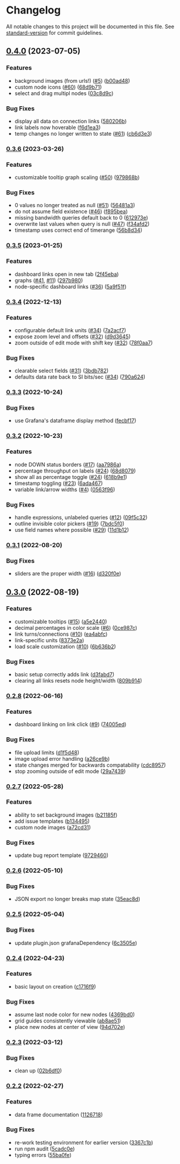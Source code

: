 # Changelog

All notable changes to this project will be documented in this file. See [standard-version](https://github.com/conventional-changelog/standard-version) for commit guidelines.

## [0.4.0](https://github.com/knightss27/grafana-network-weathermap/compare/v0.3.6...v0.4.0) (2023-07-05)


### Features

* background images (from urls!) ([#5](https://github.com/knightss27/grafana-network-weathermap/issues/5)) ([b00ad48](https://github.com/knightss27/grafana-network-weathermap/commit/b00ad48dd91911bc7a990212eb428bf5ebbb92c2))
* custom node icons ([#60](https://github.com/knightss27/grafana-network-weathermap/issues/60)) ([68d9b71](https://github.com/knightss27/grafana-network-weathermap/commit/68d9b717f2090ba632219ee8a0e9e6e3ef5a7f72))
* select and drag multipl nodes ([03c8d9c](https://github.com/knightss27/grafana-network-weathermap/commit/03c8d9c368d83fe136d2aaa7e10b1a4d71cd80f9))


### Bug Fixes

* display all data on connection links ([580206b](https://github.com/knightss27/grafana-network-weathermap/commit/580206b408260b3bee17a3e53054a96388c02d3c))
* link labels now hoverable ([f6d1ea3](https://github.com/knightss27/grafana-network-weathermap/commit/f6d1ea3550ebca76c40650361bc3ecdbf9033f5f))
* temp changes no longer written to state ([#61](https://github.com/knightss27/grafana-network-weathermap/issues/61)) ([cb6d3e3](https://github.com/knightss27/grafana-network-weathermap/commit/cb6d3e32876175ed32ea6c6ac934252d65f01e74))

### [0.3.6](https://github.com/knightss27/grafana-network-weathermap/compare/v0.3.5...v0.3.6) (2023-03-26)

### Features

- customizable tooltip graph scaling ([#50](https://github.com/knightss27/grafana-network-weathermap/issues/50)) ([979868b](https://github.com/knightss27/grafana-network-weathermap/commit/979868b3d6b265c518a855d042ba50350d083962))

### Bug Fixes

- 0 values no longer treated as null ([#51](https://github.com/knightss27/grafana-network-weathermap/issues/51)) ([56481a3](https://github.com/knightss27/grafana-network-weathermap/commit/56481a38a1441dd749e7ee9ab8f26b5fd0f1cf38))
- do not assume field existence ([#46](https://github.com/knightss27/grafana-network-weathermap/issues/46)) ([f895bea](https://github.com/knightss27/grafana-network-weathermap/commit/f895bea898e859348130959b59bc2bec6a82eaf6))
- missing bandwidth queries default back to 0 ([612973e](https://github.com/knightss27/grafana-network-weathermap/commit/612973e5341dfdd9540a809f633ffcaf8732d844))
- overwrite last values when query is null ([#47](https://github.com/knightss27/grafana-network-weathermap/issues/47)) ([f34afd2](https://github.com/knightss27/grafana-network-weathermap/commit/f34afd2e641b081265565712d0fb10eab461670e))
- timestamp uses correct end of timerange ([56b8d34](https://github.com/knightss27/grafana-network-weathermap/commit/56b8d34f3fec5015733c84ba0f767b3c38fced39))

### [0.3.5](https://github.com/knightss27/grafana-network-weathermap/compare/v0.3.4...v0.3.5) (2023-01-25)

### Features

- dashboard links open in new tab ([2f45eba](https://github.com/knightss27/grafana-network-weathermap/commit/2f45eba0744a724412a77a1dea30add4ea9a124a))
- graphs ([#41](https://github.com/knightss27/grafana-network-weathermap/issues/41), [#11](https://github.com/knightss27/grafana-network-weathermap/issues/11)) ([297b980](https://github.com/knightss27/grafana-network-weathermap/commit/297b98084d0dc04ab9b87030cba0bdf240400271))
- node-specific dashboard links ([#36](https://github.com/knightss27/grafana-network-weathermap/issues/36)) ([5a9f51f](https://github.com/knightss27/grafana-network-weathermap/commit/5a9f51fad90d3f2a5431bb4de8a45f378de1d77b))

### [0.3.4](https://github.com/knightss27/grafana-network-weathermap/compare/v0.3.3...v0.3.4) (2022-12-13)

### Features

- configurable default link units ([#34](https://github.com/knightss27/grafana-network-weathermap/issues/34)) ([7a2acf7](https://github.com/knightss27/grafana-network-weathermap/commit/7a2acf7a635fd4df659f79f92599732cc8442342))
- expose zoom level and offsets ([#32](https://github.com/knightss27/grafana-network-weathermap/issues/32)) ([d9d3645](https://github.com/knightss27/grafana-network-weathermap/commit/d9d36450bb1c11031fd6ce6f3189b75fbd19a120))
- zoom outside of edit mode with shift key ([#32](https://github.com/knightss27/grafana-network-weathermap/issues/32)) ([78f0aa7](https://github.com/knightss27/grafana-network-weathermap/commit/78f0aa76aea072362dfcf9b1fed9ee2c426c89ca))

### Bug Fixes

- clearable select fields ([#31](https://github.com/knightss27/grafana-network-weathermap/issues/31)) ([3bdb782](https://github.com/knightss27/grafana-network-weathermap/commit/3bdb7823b061ea783a9b895d0b3fe09011e8d5f7))
- defaults data rate back to SI bits/sec ([#34](https://github.com/knightss27/grafana-network-weathermap/issues/34)) ([790a624](https://github.com/knightss27/grafana-network-weathermap/commit/790a62421dc8d34823f7e974fbfc46bb28df65f1))

### [0.3.3](https://github.com/knightss27/grafana-network-weathermap/compare/v0.3.2...v0.3.3) (2022-10-24)

### Bug Fixes

- use Grafana's dataframe display method ([fecbf17](https://github.com/knightss27/grafana-network-weathermap/commit/fecbf174ab36a49ec4234f60cbe99284f5bb6843))

### [0.3.2](https://github.com/knightss27/grafana-network-weathermap/compare/v0.3.1...v0.3.2) (2022-10-23)

### Features

- node DOWN status borders ([#17](https://github.com/knightss27/grafana-network-weathermap/issues/17)) ([aa7986a](https://github.com/knightss27/grafana-network-weathermap/commit/aa7986a50812441e43151e0416a9c9fa0cbaaa4b))
- percentage throughput on labels ([#24](https://github.com/knightss27/grafana-network-weathermap/issues/24)) ([68d8079](https://github.com/knightss27/grafana-network-weathermap/commit/68d8079b9c175fd1f3d04c31d972c2f69821d840))
- show all as percentage toggle ([#24](https://github.com/knightss27/grafana-network-weathermap/issues/24)) ([618b9e1](https://github.com/knightss27/grafana-network-weathermap/commit/618b9e10b00ba2cf775c5ecfd70a90fbd439ccf3))
- timestamp toggling ([#23](https://github.com/knightss27/grafana-network-weathermap/issues/23)) ([6ada467](https://github.com/knightss27/grafana-network-weathermap/commit/6ada467f7697fe8abfccb51b25865e04aedc0630))
- variable link/arrow widths ([#4](https://github.com/knightss27/grafana-network-weathermap/issues/4)) ([0563f96](https://github.com/knightss27/grafana-network-weathermap/commit/0563f96948e5e17fdaf36ac628f32771fbe02f8d))

### Bug Fixes

- handle expressions, unlabeled queries ([#12](https://github.com/knightss27/grafana-network-weathermap/issues/12)) ([09f5c32](https://github.com/knightss27/grafana-network-weathermap/commit/09f5c32771ceb91b655dd4b1543faa5c4c75b48c))
- outline invisible color pickers ([#19](https://github.com/knightss27/grafana-network-weathermap/issues/19)) ([7bdc5f0](https://github.com/knightss27/grafana-network-weathermap/commit/7bdc5f02b078c9fcf487c2a1bd946ffad023ece7))
- use field names where possible ([#29](https://github.com/knightss27/grafana-network-weathermap/issues/29)) ([11d1b12](https://github.com/knightss27/grafana-network-weathermap/commit/11d1b125a9322e5fc1344ea86c4e93d8326206cb))

### [0.3.1](https://github.com/knightss27/grafana-network-weathermap/compare/v0.3.0...v0.3.1) (2022-08-20)

### Bug Fixes

- sliders are the proper width ([#16](https://github.com/knightss27/grafana-network-weathermap/issues/16)) ([d320f0e](https://github.com/knightss27/grafana-network-weathermap/commit/d320f0ed01b78d2b2188f46df122e1572799840d))

## [0.3.0](https://github.com/knightss27/grafana-network-weathermap/compare/v0.2.8...v0.3.0) (2022-08-19)

### Features

- customizable tooltips ([#15](https://github.com/knightss27/grafana-network-weathermap/issues/15)) ([a5e2440](https://github.com/knightss27/grafana-network-weathermap/commit/a5e2440889389a5c41d2f098809a4ccdb98d0b0c))
- decimal percentages in color scale ([#6](https://github.com/knightss27/grafana-network-weathermap/issues/6)) ([0ce987c](https://github.com/knightss27/grafana-network-weathermap/commit/0ce987c6b19f4f1a08abd2681d8ab60b34b31ae6))
- link turns/connections ([#10](https://github.com/knightss27/grafana-network-weathermap/issues/10)) ([ea4abfc](https://github.com/knightss27/grafana-network-weathermap/commit/ea4abfcd538e3dd4003b9c83a68338be786a556f))
- link-specific units ([8373e2a](https://github.com/knightss27/grafana-network-weathermap/commit/8373e2af609432938b97d14bf988f19df5dcc81a))
- load scale customization ([#10](https://github.com/knightss27/grafana-network-weathermap/issues/10)) ([6b636b2](https://github.com/knightss27/grafana-network-weathermap/commit/6b636b270630ce2d098eece8e1dc95f91bbff4fb))

### Bug Fixes

- basic setup correctly adds link ([d3fabd7](https://github.com/knightss27/grafana-network-weathermap/commit/d3fabd7a529f3cec59fbce14ab7de39f27a849d7))
- clearing all links resets node height/width ([809b914](https://github.com/knightss27/grafana-network-weathermap/commit/809b914568168f89f6b8be0241d012f6d75b63e1))

### [0.2.8](https://github.com/knightss27/grafana-network-weathermap/compare/v0.2.7...v0.2.8) (2022-06-16)

### Features

- dashboard linking on link click ([#9](https://github.com/knightss27/grafana-network-weathermap/issues/9)) ([74005ed](https://github.com/knightss27/grafana-network-weathermap/commit/74005ed234498d44fcc7d5f510fd59e452a425f9))

### Bug Fixes

- file upload limits ([d1f5d48](https://github.com/knightss27/grafana-network-weathermap/commit/d1f5d48ae4a8c1f4bf6bd81d816eeb53c811837a))
- image upload error handling ([a26ce9b](https://github.com/knightss27/grafana-network-weathermap/commit/a26ce9bf57951d2db12877ca83a56b5de4cbd33b))
- state changes merged for backwards compatability ([cdc8957](https://github.com/knightss27/grafana-network-weathermap/commit/cdc89578fb91d2f53c231bbb02155ba91c7c5d65))
- stop zooming outside of edit mode ([29a7439](https://github.com/knightss27/grafana-network-weathermap/commit/29a7439960f9c1d7dc2ea722fad7dbc4777bd730))

### [0.2.7](https://github.com/knightss27/grafana-network-weathermap/compare/v0.2.6...v0.2.7) (2022-05-28)

### Features

- ability to set background images ([b21185f](https://github.com/knightss27/grafana-network-weathermap/commit/b21185fe98d5e6dd17418646a67062b8cd4785ac))
- add issue templates ([b134495](https://github.com/knightss27/grafana-network-weathermap/commit/b1344959b3e4e396d766bac7366a66d23d4b74b6))
- custom node images ([a72cd31](https://github.com/knightss27/grafana-network-weathermap/commit/a72cd316995a522f6e15ec8481be3d5a56986d6f))

### Bug Fixes

- update bug report template ([9729460](https://github.com/knightss27/grafana-network-weathermap/commit/9729460085f0d44196c7486915da9ca74c417537))

### [0.2.6](https://github.com/knightss27/grafana-network-weathermap/compare/v0.2.5...v0.2.6) (2022-05-10)

### Bug Fixes

- JSON export no longer breaks map state ([35eac8d](https://github.com/knightss27/grafana-network-weathermap/commit/35eac8df211c3f8264f18d7becd9e9ff1dea812c))

### [0.2.5](https://github.com/knightss27/grafana-network-weathermap/compare/v0.2.4...v0.2.5) (2022-05-04)

### Bug Fixes

- update plugin.json grafanaDependency ([6c3505e](https://github.com/knightss27/grafana-network-weathermap/commit/6c3505efc271f41c3f6394cdb8505b7df810344e))

### [0.2.4](https://github.com/knightss27/grafana-network-weathermap/compare/v0.2.3...v0.2.4) (2022-04-23)

### Features

- basic layout on creation ([c1716f9](https://github.com/knightss27/grafana-network-weathermap/commit/c1716f9791ab675c287ac4e0794360a86f40c286))

### Bug Fixes

- assume last node color for new nodes ([4369bd0](https://github.com/knightss27/grafana-network-weathermap/commit/4369bd0fbfbe02531c6c9841029a9e5f522ccbae))
- grid guides consistently viewable ([ab8ae51](https://github.com/knightss27/grafana-network-weathermap/commit/ab8ae51500506ae696564eb470bf848a263b887e))
- place new nodes at center of view ([94d702e](https://github.com/knightss27/grafana-network-weathermap/commit/94d702e4b8f682e8e42a0d52d945bee97c7a3142))

### [0.2.3](https://github.com/knightss27/grafana-network-weathermap/compare/v0.2.2...v0.2.3) (2022-03-12)

### Bug Fixes

- clean up ([02b6df0](https://github.com/knightss27/grafana-network-weathermap/commit/02b6df0323eeb69ce02bcf81147edf458f134a5d))

### [0.2.2](https://github.com/knightss27/grafana-network-weathermap/compare/v0.1.0...v0.2.2) (2022-02-27)

### Features

- data frame documentation ([1126718](https://github.com/knightss27/grafana-network-weathermap/commit/1126718a7155a7fea04315955b7e654f86359a1c))

### Bug Fixes

- re-work testing environment for earlier version ([3367c1b](https://github.com/knightss27/grafana-network-weathermap/commit/3367c1b5ae7293369d2bafdca9b15935ccb9c855))
- run npm audit ([5cadc0e](https://github.com/knightss27/grafana-network-weathermap/commit/5cadc0e46c9ad916befb8c8b2aeaea89d8d44784))
- typing errors ([55ba0fe](https://github.com/knightss27/grafana-network-weathermap/commit/55ba0fec13207619605e42dec61c7a33e618ae84))
